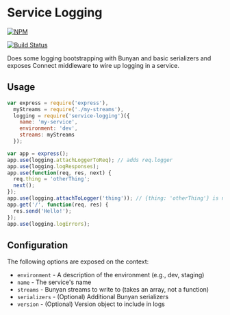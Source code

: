 # Service Logging

[![NPM](https://nodei.co/npm/service-logging.png)](https://nodei.co/npm/service-logging/)

[![Build Status](https://travis-ci.org/jeffcharles/service-logging.svg?branch=master)](https://travis-ci.org/jeffcharles/service-logging)

Does some logging bootstrapping with Bunyan and basic serializers and exposes Connect middleware to wire up logging in a service.

## Usage

```JavaScript
var express = require('express'),
  myStreams = require('./my-streams'),
  logging = require('service-logging')({
    name: 'my-service',
    environment: 'dev',
    streams: myStreams
  });

var app = express();
app.use(logging.attachLoggerToReq); // adds req.logger
app.use(logging.logResponses);
app.use(function(req, res, next) {
  req.thing = 'otherThing';
  next();
});
app.use(logging.attachToLogger('thing')); // {thing: 'otherThing'} is now added to future req.logger calls
app.get('/', function(req, res) {
  res.send('Hello!');
});
app.use(logging.logErrors);
```

## Configuration

The following options are exposed on the context:
- `environment` - A description of the environment (e.g., dev, staging)
- `name` - The service's name
- `streams` - Bunyan streams to write to (takes an array, not a function)
- `serializers` - (Optional) Additional Bunyan serializers
- `version` - (Optional) Version object to include in logs
